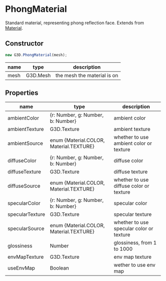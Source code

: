 # PhongMaterial

Standard material, representing phong reflection face. Extends from [Material](./Material).

## Constructor

```javascript
new G3D.PhongMaterial(mesh);
```

| name | type     | description                 |
| ---- | -------- | --------------------------- |
| mesh | G3D.Mesh | the mesh the material is on |

## Properties

| name            | type                                    | description                              |
| --------------- | --------------------------------------- | ---------------------------------------- |
| ambientColor    | {r: Number, g: Number, b: Number}       | ambient color                            |
| ambientTexture  | G3D.Texture                             | ambient texture                          |
| ambientSource   | enum {Material.COLOR, Material.TEXTURE} | whether to use ambient color or texture  |
| diffuseColor    | {r: Number, g: Number, b: Number}       | diffuse color                            |
| diffuseTexture  | G3D.Texture                             | diffuse texture                          |
| diffuseSource   | enum {Material.COLOR, Material.TEXTURE} | whether to use diffuse color or texture  |
| specularColor   | {r: Number, g: Number, b: Number}       | specular color                           |
| specularTexture | G3D.Texture                             | specular texture                         |
| specularSource  | enum {Material.COLOR, Material.TEXTURE} | whether to use specular color or texture |
| glossiness      | Number                                  | glossiness, from 1 to 1000               |
| envMapTexture   | G3D.Texture                             | env map texture                          |
| useEnvMap       | Boolean                                 | wether to use env map                    |

